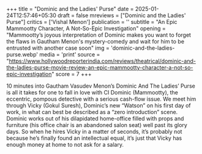 +++
title = "Dominic and the Ladies' Purse"
date = 2025-01-24T12:57:46+05:30
draft = false
mreviews = ["Dominic and the Ladies' Purse"]
critics = ['Vishal Menon']
publication = ''
subtitle = "An Epic Mammootty Character, A Not-So-Epic Investigation"
opening = "Mammootty’s joyous interpretation of Dominic makes you want to forget the flaws in Gautham Menon's mystery-comedy and wait for him to be entrusted with another case soon"
img = 'dominic-and-the-ladies-purse.webp'
media = 'print'
source = "https://www.hollywoodreporterindia.com/reviews/theatrical/dominic-and-the-ladies-purse-movie-review-an-epic-mammootty-character-a-not-so-epic-investigation"
score = 7
+++

10 minutes into Gautham Vasudev Menon’s Dominic And The Ladies’ Purse is all it takes for one to fall in love with CI Dominic (Mammootty), the eccentric, pompous detective with a serious cash-flow issue. We meet him through Vicky (Gokul Suresh), Dominic’s new “Watson” on his first day of work, in what can best be described as a “zero introduction” scene. Dominic works out of his dilapidated home-office filled with props and furniture (his office chair is an abandoned salon seat) well past its glory days. So when he hires Vicky in a matter of seconds, it’s probably not because he’s finally found an intellectual equal, it’s just that Vicky has enough money at home to not ask for a salary.
